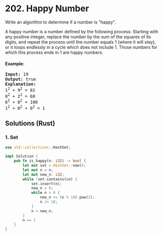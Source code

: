 # 202. Happy Number
Write an algorithm to determine if a number is "happy".

A happy number is a number defined by the following process: Starting with any positive integer, replace the number by the sum of the squares of its digits, and repeat the process until the number equals 1 (where it will stay), or it loops endlessly in a cycle which does not include 1. Those numbers for which this process ends in 1 are happy numbers.

#### Example:
<pre>
<strong>Input:</strong> 19
<strong>Output:</strong> true
<strong>Explanation:</strong>
1<sup>2</sup> + 9<sup>2</sup> = 82
8<sup>2</sup> + 2<sup>2</sup> = 68
6<sup>2</sup> + 8<sup>2</sup> = 100
1<sup>2</sup> + 0<sup>2</sup> + 0<sup>2</sup> = 1
</pre>

## Solutions (Rust)

### 1. Set
```Rust
use std::collections::HashSet;

impl Solution {
    pub fn is_happy(n: i32) -> bool {
        let mut set = HashSet::new();
        let mut n = n;
        let mut new_n: i32;
        while !set.contains(&n) {
            set.insert(n);
            new_n = 0;
            while n > 0 {
                new_n += (n % 10).pow(2);
                n /= 10;
            }
            n = new_n;
        }
        n == 1
    }
}
```

